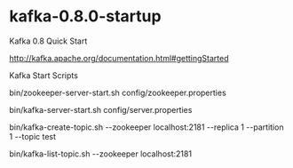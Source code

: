 kafka-0.8.0-startup
===================

Kafka 0.8 Quick Start

http://kafka.apache.org/documentation.html#gettingStarted

Kafka Start Scripts

bin/zookeeper-server-start.sh config/zookeeper.properties

bin/kafka-server-start.sh config/server.properties

bin/kafka-create-topic.sh --zookeeper localhost:2181 --replica 1 --partition 1 --topic test

bin/kafka-list-topic.sh --zookeeper localhost:2181


